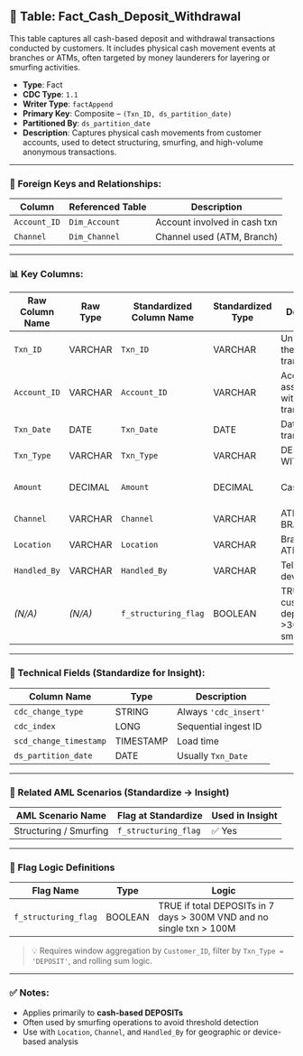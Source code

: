 ## 📜 Table: Fact_Cash_Deposit_Withdrawal

This table captures all cash-based deposit and withdrawal transactions conducted by customers. It includes physical cash movement events at branches or ATMs, often targeted by money launderers for layering or smurfing activities.

- **Type**: Fact  
- **CDC Type**: `1.1`  
- **Writer Type**: `factAppend`  
- **Primary Key**: Composite – `(Txn_ID, ds_partition_date)`  
- **Partitioned By**: `ds_partition_date`  
- **Description**: Captures physical cash movements from customer accounts, used to detect structuring, smurfing, and high-volume anonymous transactions.

---

### 🔗 Foreign Keys and Relationships:

| Column         | Referenced Table  | Description                  |
|----------------|-------------------|------------------------------|
| `Account_ID`   | `Dim_Account`     | Account involved in cash txn |
| `Channel`      | `Dim_Channel`     | Channel used (ATM, Branch)   |

---

### 📊 Key Columns:

| Raw Column Name  | Raw Type | Standardized Column Name   | Standardized Type | Description                                  | PK  | Note                     |
|------------------|----------|-----------------------------|--------------------|----------------------------------------------|-----|--------------------------|
| `Txn_ID`         | VARCHAR  | `Txn_ID`                    | VARCHAR            | Unique ID of the transaction                 | ✅  | Composite primary key    |
| `Account_ID`     | VARCHAR  | `Account_ID`                | VARCHAR            | Account associated with the transaction      |     | FK to `Dim_Account`      |
| `Txn_Date`       | DATE     | `Txn_Date`                  | DATE               | Date of transaction                          |     | Partitioning source      |
| `Txn_Type`       | VARCHAR  | `Txn_Type`                  | VARCHAR            | DEPOSIT or WITHDRAWAL                        |     | AML logic input          |
| `Amount`         | DECIMAL  | `Amount`                    | DECIMAL            | Cash amount                                  |     | Used in structuring rule |
| `Channel`        | VARCHAR  | `Channel`                   | VARCHAR            | ATM, BRANCH, etc.                            |     |                           |
| `Location`       | VARCHAR  | `Location`                  | VARCHAR            | Branch or ATM location                       |     | Geographic tracking       |
| `Handled_By`     | VARCHAR  | `Handled_By`                | VARCHAR            | Teller ID or device                          |     | Optional audit trail      |
| *(N/A)*          | *(N/A)*  | `f_structuring_flag`        | BOOLEAN            | TRUE if customer deposited >300M via small txns |  | AML scenario flag        |

---

### 🧪 Technical Fields (Standardize for Insight):

| Column Name           | Type       | Description |
|------------------------|------------|-------------|
| `cdc_change_type`      | STRING     | Always `'cdc_insert'` |
| `cdc_index`            | LONG       | Sequential ingest ID  |
| `scd_change_timestamp` | TIMESTAMP  | Load time             |
| `ds_partition_date`    | DATE       | Usually `Txn_Date`    |

---

### 🚩 Related AML Scenarios (Standardize → Insight)

| AML Scenario Name              | Flag at Standardize     | Used in Insight |
|-------------------------------|--------------------------|------------------|
| Structuring / Smurfing        | `f_structuring_flag`     | ✅ Yes           |

---

### 🧠 Flag Logic Definitions

| Flag Name             | Type    | Logic                                                                 |
|-----------------------|---------|-----------------------------------------------------------------------|
| `f_structuring_flag`  | BOOLEAN | TRUE if total DEPOSITs in 7 days > 300M VND and no single txn > 100M |

> 💡 Requires window aggregation by `Customer_ID`, filter by `Txn_Type = 'DEPOSIT'`, and rolling sum logic.

---

### ✅ Notes:
- Applies primarily to **cash-based DEPOSITs**
- Often used by smurfing operations to avoid threshold detection
- Use with `Location`, `Channel`, and `Handled_By` for geographic or device-based analysis